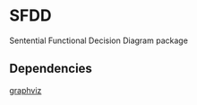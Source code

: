 # SFDD
Sentential Functional Decision Diagram package

## Dependencies
[graphviz](http://www.graphviz.org/)

